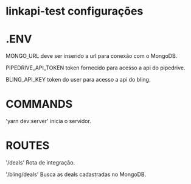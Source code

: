 # linkapi-test configurações

# .ENV
  MONGO_URL deve ser inserido a url para conexão com o MongoDB.
  
  PIPEDRIVE_API_TOKEN token fornecido para acesso a api do pipedrive.
  
  BLING_API_KEY token do user para acesso a api do bling.
  
# COMMANDS
  'yarn dev:server' inicia o servidor.
  
# ROUTES
  '/deals' Rota de integração.
  
  '/bling/deals' Busca as deals cadastradas no MongoDB.
